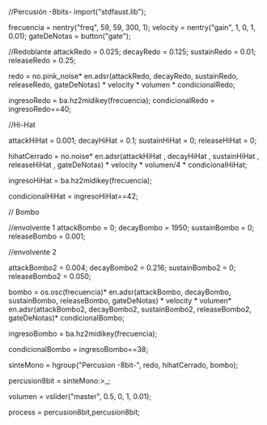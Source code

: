 //Percusión -8bits-
import("stdfaust.lib");


 frecuencia = nentry("freq", 59, 59, 300, 1);
 velocity = nentry("gain", 1, 0, 1, 0.01);
 gateDeNotas = button("gate");

//Redoblante
attackRedo = 0.025;
decayRedo = 0.125;
sustainRedo = 0.01;
releaseRedo = 0.25;

redo = no.pink_noise*  en.adsr(attackRedo, decayRedo, sustainRedo, releaseRedo, gateDeNotas) * velocity * volumen * condicionalRedo;

ingresoRedo = ba.hz2midikey(frecuencia);
condicionalRedo = ingresoRedo==40;

//Hi-Hat

attackHiHat = 0.001;
decayHiHat  = 0.1;
sustainHiHat  = 0;
releaseHiHat  = 0;

hihatCerrado = no.noise*  en.adsr(attackHiHat , decayHiHat , sustainHiHat , releaseHiHat , gateDeNotas) * velocity * volumen/4 * condicionalHiHat;

ingresoHiHat = ba.hz2midikey(frecuencia);

condicionalHiHat = ingresoHiHat==42;

// Bombo

//envolvente 1
attackBombo = 0;
decayBombo = 1950;
sustainBombo = 0;
releaseBombo = 0.001;


//envolvente 2

attackBombo2 = 0.004;
decayBombo2 = 0.216;
sustainBombo2 = 0;
releaseBombo2 = 0.050;


bombo = os.osc(frecuencia)* en.adsr(attackBombo, decayBombo, sustainBombo, releaseBombo, gateDeNotas) * velocity * volumen* en.adsr(attackBombo2, decayBombo2, sustainBombo2, releaseBombo2, gateDeNotas)* condicionalBombo;


ingresoBombo = ba.hz2midikey(frecuencia);

condicionalBombo = ingresoBombo==38;

sinteMono = hgroup("Percusion -8bit-", redo, hihatCerrado, bombo);

percusion8bit = sinteMono:>_;

volumen = vslider("master", 0.5, 0, 1, 0.01);

process = percusion8bit,percusion8bit;

